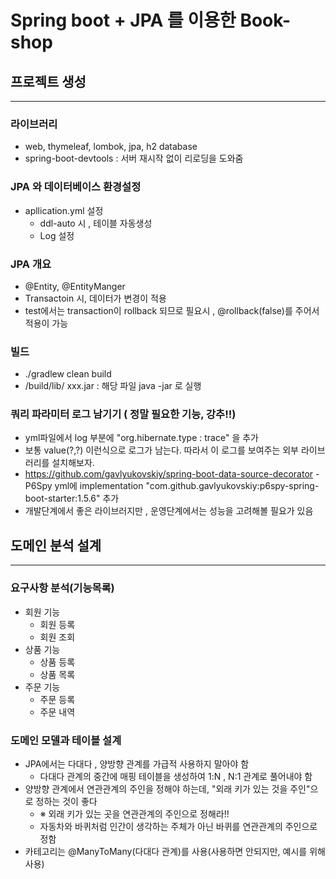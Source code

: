 
# Spring boot  + JPA 를 이용한 Book-shop

## 프로젝트 생성

---
### 라이브러리 
- web, thymeleaf, lombok, jpa, h2 database
- spring-boot-devtools : 서버 재시작 없이 리로딩을 도와줌


### JPA 와 데이터베이스 환경설정 
- apllication.yml 설정 
    - ddl-auto 시 , 테이블 자동생성
    - Log 설정
    
### JPA 개요  
- @Entity, @EntityManger
- Transactoin 시, 데이터가 변경이 적용
- test에서는 transaction이 rollback 되므로 필요시 , @rollback(false)를 주어서 적용이 가능 
 
### 빌드
- ./gradlew clean build 
- /build/lib/ xxx.jar  : 해당 파일 java -jar 로 실행 

### 쿼리 파라미터 로그 남기기 ( 정말 필요한 기능, 강추!!)
- yml파일에서 log 부분에 "org.hibernate.type : trace" 을 추가
- 보통 value(?,?) 이런식으로 로그가 남는다. 따라서 이 로그를 보여주는 외부 라이브러리를 설치해보자.
- https://github.com/gavlyukovskiy/spring-boot-data-source-decorator - P6Spy
  yml에 implementation "com.github.gavlyukovskiy:p6spy-spring-boot-starter:1.5.6" 추가 
- 개발단계에서 좋은 라이브러지만 , 운영단계에서는 성능을 고려해볼 필요가 있음 


## 도메인 분석 설계

---

### 요구사항 분석(기능목록)

- 회원 기능
  - 회원 등록
  - 회원 조회
- 상품 기능
  - 상품 등록 
  - 상품 목록
- 주문 기능
  - 주문 등록
  - 주문 내역
  

### 도메인 모델과 테이블 설계
- JPA에서는 다대다 , 양방향 관계를 가급적 사용하지 말아야 함
  - 다대다 관계의 중간에 매핑 테이블을 생성하여 1:N , N:1 관계로 풀어내야 함 
- 양방향 관계에서 연관관계의 주인을 정해야 하는데, "외래 키가 있는 것을 주인"으로 정하는 것이 좋다
  - ※ 외래 키가 있는 곳을 연관관계의 주인으로 정해라!! 
  - 자동차와 바퀴처럼 인간이 생각하는 주체가 아닌 바퀴를 연관관계의 주인으로 정함 
- 카테고리는 @ManyToMany(다대다 관계)를 사용(사용하면 안되지만, 예시를 위해 사용)




